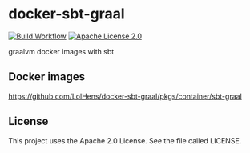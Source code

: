 # docker-sbt-graal
[![Build Workflow](https://github.com/LolHens/docker-sbt-graal/workflows/build%20release/badge.svg)](https://github.com/LolHens/docker-sbt-graal/actions?query=workflow%3Abuild%20release)
[![Apache License 2.0](https://img.shields.io/github/license/LolHens/docker-sbt-graal.svg?maxAge=3600)](https://www.apache.org/licenses/LICENSE-2.0)

graalvm docker images with sbt

## Docker images
https://github.com/LolHens/docker-sbt-graal/pkgs/container/sbt-graal

## License
This project uses the Apache 2.0 License. See the file called LICENSE.
